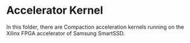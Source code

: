 # Accelerator Kernel

In this folder, there are Compaction acceleration kernels running on the Xilinx FPGA accelerator of Samsung SmartSSD.